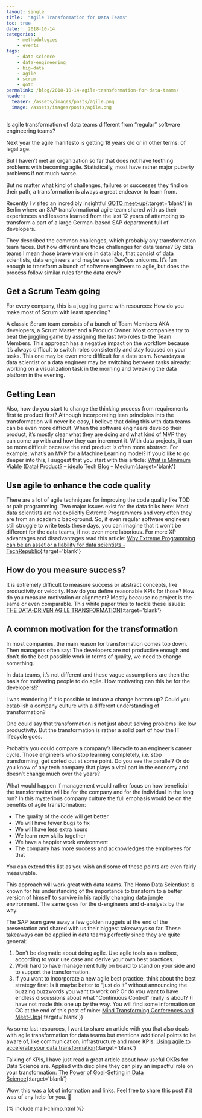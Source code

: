 ```yaml
---
layout: single
title:  "Agile Transformation for Data Teams"
toc: true
date:   2018-10-14
categories: 
    - methodologies
    - events
tags:
    - data-science
    - data-engineering
    - big-data
    - agile
    - scrum
    - goto
permalink: /blog/2018-10-14-agile-transformation-for-data-teams/
header:
  teaser: /assets/images/posts/agile.png
  image: /assets/images/posts/agile.png
---
```


Is agile transformation of data teams different from “regular” software engineering teams?

Next year the agile manifesto is getting 18 years old or in other terms: of legal age.

But I haven’t met an organization so far that does not have teething problems with becoming agile. Statistically, most have rather major puberty problems if not much worse.

But no matter what kind of challenges, failures or successes they find on their path, a transformation is always a great endeavor to learn from.

Recently I visited an incredibly insightful [GOTO meet-up](https://www.meetup.com/de-DE/GOTO-Nights-Berlin/events/254552617/){:target='blank'} in Berlin where an SAP transformational agile team shared with us their experiences and lessons learned from the last 12 years of attempting to transform a part of a large German-based SAP department full of developers.

They described the common challenges, which probably any transformation team faces. But how different are those challenges for data teams? By data teams I mean those brave warriors in data labs, that consist of data scientists, data engineers and maybe even DevOps unicorns. It’s fun enough to transform a bunch of software engineers to agile, but does the process follow similar rules for the data crew?

## Get a Scrum Team going
For every company, this is a juggling game with resources: How do you make most of Scrum with least spending?

A classic Scrum team consists of a bunch of Team Members AKA developers, a Scrum Master and a Product Owner. Most companies try to beat the juggling game by assigning the last two roles to the Team Members. This approach has a negative impact on the workflow because it’s always difficult to switch roles consistently and stay focused on your tasks. This one may be even more difficult for a data team. Nowadays a data scientist or a data engineer may be switching between tasks already: working on a visualization task in the morning and tweaking the data platform in the evening.

## Getting Lean
Also, how do you start to change the thinking process from requirements first to product first?
Although incorporating lean principles into the transformation will never be easy, I believe that doing this with data teams can be even more difficult.
When the software engineers develop their product, it’s mostly clear what they are doing and what kind of MVP they can come up with and how they can increment it.
With data projects, it can be more difficult because the end product is often more abstract. For example, what’s an MVP for a Machine Learning model? If you’d like to go deeper into this, I suggest that you start with this article: [What is Minimum Viable (Data) Product? – idealo Tech Blog – Medium](https://medium.com/idealo-tech-blog/what-is-minimum-viable-data-product-49269e338d85){:target='blank'}

## Use agile to enhance the code quality
There are a lot of agile techniques for improving the code quality like TDD or pair programming.
Two major issues exist for the data folks here: Most data scientists are not explicitly Extreme Programmers and very often they are from an academic background. So, if even regular software engineers still struggle to write tests these days, you can imagine that it won’t be different for the data teams, if not even more laborious. For more XP advantages and disadvantages read this article:
[Why Extreme Programming can be an asset or a liability for data scientists - TechRepublic](https://www.techrepublic.com/article/why-extreme-programming-can-be-an-asset-or-a-liability-for-data-scientists/){:target='blank'}


## How do you measure success?
It is extremely difficult to measure success or abstract concepts, like productivity or velocity. How do you define reasonable KPIs for those? How do you measure motivation or alignment? Mostly because no project is the same or even comparable. This white paper tries to tackle these issues:
[THE DATA-DRIVEN AGILE TRANSFORMATION](https://www.agilecockpit.com/wp-content/uploads/2017/09/data-driven-agile-transformation.pdf){:target='blank'}

## A common motivation for the transformation
In most companies, the main reason for transformation comes top down. Then managers often say: The developers are not productive enough and don’t do the best possible work in terms of quality, we need to change something.

In data teams, it’s not different and these vague assumptions are then the basis for motivating people to do agile. How motivating can this be for the developers!?

I was wondering if it is possible to induce a change bottom up? Could you establish a company culture with a different understanding of transformation?

One could say that transformation is not just about solving problems like low productivity. But the transformation is rather a solid part of how the IT lifecycle goes.

Probably you could compare a company’s lifecycle to an engineer’s career cycle. Those engineers who stop learning completely, i.e. stop transforming, get sorted out at some point. Do you see the parallel? Or do you know of any tech company that plays a vital part in the economy and doesn’t change much over the years?

What would happen if management would rather focus on how beneficial the transformation will be for the company and for the individual in the long run? In this mysterious company culture the full emphasis would be on the benefits of agile transformation:

- The quality of the code will get better
- We will have fewer bugs to fix
- We will have less extra hours
- We learn new skills together
- We have a happier work environment
- The company has more success and acknowledges the employees for that

You can extend this list as you wish and some of these points are even fairly measurable.

This approach will work great with data teams. The Homo Data Scientiust is known for his understanding of the importance to transform to a better version of himself to survive in his rapidly changing data jungle environment. The same goes for the d-engineers and d-analysts by the way.

The SAP team gave away a few golden nuggets at the end of the presentation and shared with us their biggest takeaways so far. These takeaways can be applied in data teams perfectly since they are quite general:

1. Don’t be dogmatic about doing agile. Use agile tools as a toolbox, according to your use case and derive your own best practices.
2. Work hard to have management fully on board to stand on your side and to support the transformation.
3. If you want to incorporate a new agile best practice, think about the best strategy first: Is it maybe better to “just do it” without announcing the buzzing buzzwords you want to work on? Or do you want to have endless discussions about what “Continuous Control” really is about? (I have not made this one up by the way. You will find some information on CC at the end of this post of mine: [Mind Transforming Conferences and Meet-Ups](https://datagoodie.com/blog/2018-09-12-mind-transforming-conferences-and-meetups.md/){:target='blank'})

As some last resources, I want to share an article with you that also deals with agile transformation for data teams but mentions additional points to be aware of, like communication, infrastructure and more KPIs:
[Using agile to accelerate your data transformation](https://www.mckinsey.com/business-functions/digital-mckinsey/our-insights/using-agile-to-accelerate-your-data-transformation){:target='blank'}

Talking of KPIs, I have just read a great article about how useful OKRs for Data Science are. Applied with discipline they can play an impactful role on your transformation: [The Power of Goal-Setting in Data Science](https://towardsdatascience.com/the-power-of-goal-setting-for-your-data-science-project-9338bf475abd){:target='blank'}

Wow, this was a lot of information and links. Feel free to share this post if it was of any help for you. 🚀

{% include mail-chimp.html %}